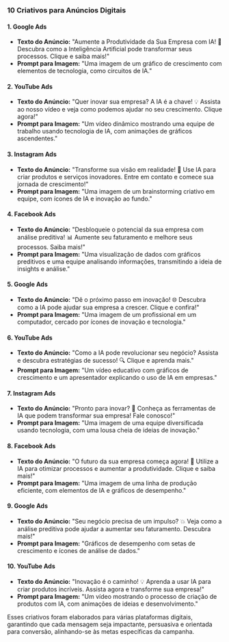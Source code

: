 ### 10 Criativos para Anúncios Digitais

#### 1. Google Ads
- **Texto do Anúncio:** "Aumente a Produtividade da Sua Empresa com IA! 🚀 Descubra como a Inteligência Artificial pode transformar seus processos. Clique e saiba mais!"
- **Prompt para Imagem:** "Uma imagem de um gráfico de crescimento com elementos de tecnologia, como circuitos de IA."

#### 2. YouTube Ads
- **Texto do Anúncio:** "Quer inovar sua empresa? A IA é a chave! 💡 Assista ao nosso vídeo e veja como podemos ajudar no seu crescimento. Clique agora!"
- **Prompt para Imagem:** "Um vídeo dinâmico mostrando uma equipe de trabalho usando tecnologia de IA, com animações de gráficos ascendentes."

#### 3. Instagram Ads
- **Texto do Anúncio:** "Transforme sua visão em realidade! 🌟 Use IA para criar produtos e serviços inovadores. Entre em contato e comece sua jornada de crescimento!"
- **Prompt para Imagem:** "Uma imagem de um brainstorming criativo em equipe, com ícones de IA e inovação ao fundo."

#### 4. Facebook Ads
- **Texto do Anúncio:** "Desbloqueie o potencial da sua empresa com análise preditiva! 📊 Aumente seu faturamento e melhore seus processos. Saiba mais!"
- **Prompt para Imagem:** "Uma visualização de dados com gráficos preditivos e uma equipe analisando informações, transmitindo a ideia de insights e análise."

#### 5. Google Ads
- **Texto do Anúncio:** "Dê o próximo passo em inovação! 🌐 Descubra como a IA pode ajudar sua empresa a crescer. Clique e confira!"
- **Prompt para Imagem:** "Uma imagem de um profissional em um computador, cercado por ícones de inovação e tecnologia."

#### 6. YouTube Ads
- **Texto do Anúncio:** "Como a IA pode revolucionar seu negócio? Assista e descubra estratégias de sucesso! 🔍 Clique e aprenda mais."
- **Prompt para Imagem:** "Um vídeo educativo com gráficos de crescimento e um apresentador explicando o uso de IA em empresas."

#### 7. Instagram Ads
- **Texto do Anúncio:** "Pronto para inovar? 🚀 Conheça as ferramentas de IA que podem transformar sua empresa! Fale conosco!"
- **Prompt para Imagem:** "Uma imagem de uma equipe diversificada usando tecnologia, com uma lousa cheia de ideias de inovação."

#### 8. Facebook Ads
- **Texto do Anúncio:** "O futuro da sua empresa começa agora! 🌟 Utilize a IA para otimizar processos e aumentar a produtividade. Clique e saiba mais!"
- **Prompt para Imagem:** "Uma imagem de uma linha de produção eficiente, com elementos de IA e gráficos de desempenho."

#### 9. Google Ads
- **Texto do Anúncio:** "Seu negócio precisa de um impulso? 💥 Veja como a análise preditiva pode ajudar a aumentar seu faturamento. Descubra mais!"
- **Prompt para Imagem:** "Gráficos de desempenho com setas de crescimento e ícones de análise de dados."

#### 10. YouTube Ads
- **Texto do Anúncio:** "Inovação é o caminho! 💡 Aprenda a usar IA para criar produtos incríveis. Assista agora e transforme sua empresa!"
- **Prompt para Imagem:** "Um vídeo mostrando o processo de criação de produtos com IA, com animações de ideias e desenvolvimento."

Esses criativos foram elaborados para várias plataformas digitais, garantindo que cada mensagem seja impactante, persuasiva e orientada para conversão, alinhando-se às metas específicas da campanha.